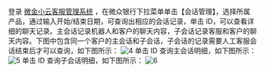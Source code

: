 登录 [微金小云客服管理系统](https://ics.webank.com) ，在微众银行下拉菜单单击【会话管理】，选择所属产品，通过输入开始/结束日期，可查询出相应的会话记录，单击 ID，可以查看详细的聊天记录。主会话记录机器人和客户的聊天内容，子会话记录客服和客户的聊天内容。下图中包含同一个客户的主会话和子会话，子会话的记录需要人工客服会话结束后才可以查询，如下图所示：
![4](http://imgcache.tce.fsphere.cn/static/mc.qcloudimg.com/static/img/ef4c34572c3a96e399b3cbdc21896dc5/image.png)
单击 ID 查询主会话明细，如下图所示：
![5](http://imgcache.tce.fsphere.cn/static/mc.qcloudimg.com/static/img/f86ec2341b68df7793782778024087e7/image.png)
单击 ID 查询子会话明细，如下图所示：
![6](http://imgcache.tce.fsphere.cn/static/mc.qcloudimg.com/static/img/c318084ddc11fdf932936a0de0eafc3f/image.png)